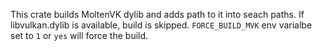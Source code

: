 This crate builds MoltenVK dylib and adds path to it into seach paths.
If libvulkan.dylib is available, build is skipped.
`FORCE_BUILD_MVK` env varialbe set to `1` or `yes` will force the build.
